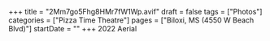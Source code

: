 +++
title = "2Mm7go5Fhg8HMr7fW1Wp.avif"
draft = false
tags = ["Photos"]
categories = ["Pizza Time Theatre"]
pages = ["Biloxi, MS (4550 W Beach Blvd)"]
startDate = ""
+++
2022 Aerial
